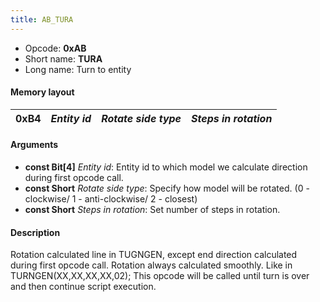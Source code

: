 ```yaml
---
title: AB_TURA
---
```


-   Opcode: **0xAB**
-   Short name: **TURA**
-   Long name: Turn to entity

#### Memory layout

| 0xB4 | *Entity id* | *Rotate side type* | *Steps in rotation* |
|------|-------------|--------------------|---------------------|

#### Arguments

-   **const Bit\[4\]** *Entity id*: Entity id to which model we calculate direction during first opcode call.
-   **const Short** *Rotate side type*: Specify how model will be rotated. (0 - clockwise/ 1 - anti-clockwise/ 2 - closest)
-   **const Short** *Steps in rotation*: Set number of steps in rotation.

#### Description

Rotation calculated line in TUGNGEN, except end direction calculated during first opcode call. Rotation always calculated smoothly. Like in TURNGEN(XX,XX,XX,XX,02); This opcode will be called until turn is over and then continue script execution.
